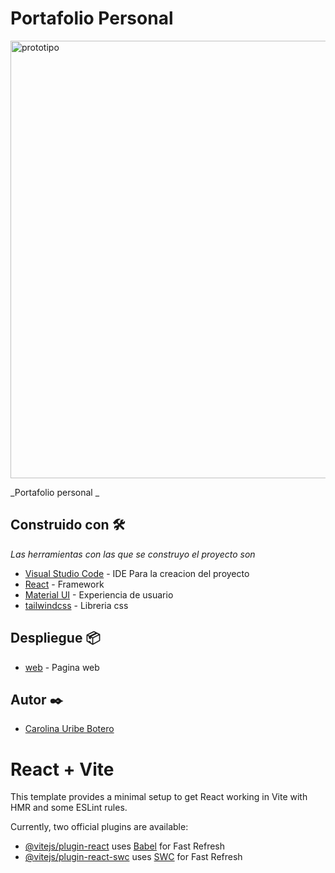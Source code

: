 # Portafolio Personal

<img width="700" alt="prototipo" src="https://i.postimg.cc/76V3Fbqx/portafolio.png">

_Portafolio personal _

## Construido con 🛠️

_Las herramientas con las que se construyo el proyecto son_

- [Visual Studio Code](https://code.visualstudio.com/) - IDE Para la creacion del proyecto
- [React](https://sass-lang.com/) - Framework
- [Material UI](https://mui.com/) - Experiencia de usuario
- [tailwindcss](https://tailwindcss.com/) - Libreria css

## Despliegue 📦

- [web](https://portafolio-carolina-uribe-botero.vercel.app/) - Pagina web

## Autor ✒️

- [Carolina Uribe Botero](https://github.com/caro1017)

# React + Vite

This template provides a minimal setup to get React working in Vite with HMR and some ESLint rules.

Currently, two official plugins are available:

- [@vitejs/plugin-react](https://github.com/vitejs/vite-plugin-react/blob/main/packages/plugin-react/README.md) uses [Babel](https://babeljs.io/) for Fast Refresh
- [@vitejs/plugin-react-swc](https://github.com/vitejs/vite-plugin-react-swc) uses [SWC](https://swc.rs/) for Fast Refresh
